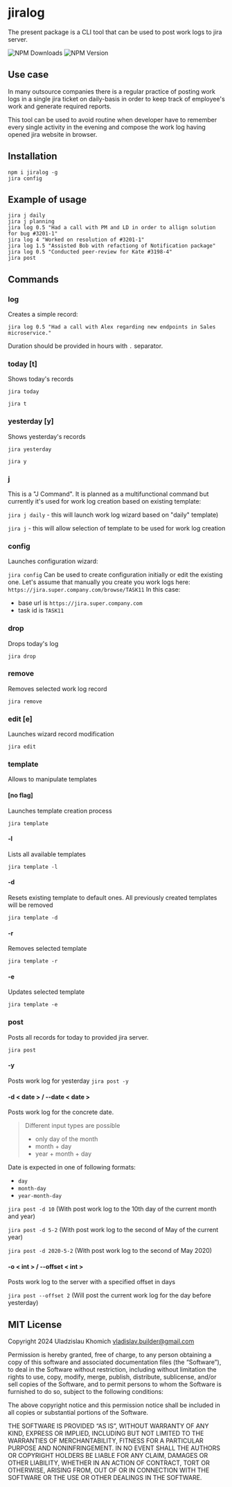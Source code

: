 # jiralog
The present package is a CLI tool that can be used to post work logs to jira server.

![NPM Downloads](https://img.shields.io/npm/d18m/jiralog?style=for-the-badge&logo=npm&color=970000)
![NPM Version](https://img.shields.io/npm/v/jiralog?style=for-the-badge&logo=npm&color=970000)

## Use case
In many outsource companies there is a regular practice of posting work logs in a single jira ticket on daily-basis in order to keep track of employee's work and generate required reports.

This tool can be used to avoid routine when developer have to remember every single activity in the evening and compose the work log having opened jira website in browser. 
## Installation
```
npm i jiralog -g
jira config
```
## Example of usage
```
jira j daily
jira j planning
jira log 0.5 "Had a call with PM and LD in order to allign solution for bug #3201-1"
jira log 4 "Worked on resolution of #3201-1"
jira log 1.5 "Assisted Bob with refactiong of Notification package"
jira log 0.5 "Conducted peer-review for Kate #3198-4"
jira post
```

## Commands

### log
Creates a simple record:

`jira log 0.5 "Had a call with Alex regarding new endpoints in Sales microservice."`

Duration should be provided in hours with `.` separator.

### today [t]
Shows today's records

`jira today`

`jira t`

### yesterday [y]
Shows yesterday's records

`jira yesterday`

`jira y`

### j
This is a "J Command". It is planned as a multifunctional command but currently it's used for work log creation based on existing template:

`jira j daily` - this will launch work log wizard based on "daily" template)

`jira j` - this will allow selection of template to be used for work log creation
### config
Launches configuration wizard:

`jira config`
Can be used to create configuration initially or edit the existing one.
Let's assume that manually you create you work logs here:
`https://jira.super.company.com/browse/TASK11`
In this case:
- base url is `https://jira.super.company.com`
- task id is `TASK11`

### drop
Drops today's log

`jira drop`

### remove
Removes selected work log record

`jira remove`

### edit [e]
Launches wizard record modification

`jira edit`

### template
Allows to manipulate templates

#### [no flag]

Launches template creation process

`jira template`
#### -l

Lists all available templates

`jira template -l`
#### -d

Resets existing template to default ones. All previously created templates will be removed

`jira template -d`
#### -r

Removes selected template

`jira template -r`

#### -e
Updates selected template

`jira template -e`

### post
Posts all records for today to provided jira server.

`jira post`

#### -y
Posts work log for yesterday
`jira post -y`

#### -d < date > / --date < date >
Posts work log for the concrete date. 
> Different input types are possible
> - only day of the month
> - month + day
> - year + month + day

Date is expected in one of following formats:

- `day`
- `month-day`
- `year-month-day`

`jira post -d 10` (With post work log to the 10th day of the current month and year)

`jira post -d 5-2` (With post work log to the second of May of the current year)

`jira post -d 2020-5-2` (With post work log to the second of May 2020)

#### -o < int > / --offset < int >
Posts work log to the server with a specified offset in days

`jira post --offset 2` (Will post the current work log for the day before yesterday)

## MIT License

Copyright 2024 Uladzislau Khomich vladislav.builder@gmail.com

Permission is hereby granted, free of charge, to any person obtaining a copy of this software and associated documentation files (the “Software”), to deal in the Software without restriction, including without limitation the rights to use, copy, modify, merge, publish, distribute, sublicense, and/or sell copies of the Software, and to permit persons to whom the Software is furnished to do so, subject to the following conditions:

The above copyright notice and this permission notice shall be included in all copies or substantial portions of the Software.

THE SOFTWARE IS PROVIDED “AS IS”, WITHOUT WARRANTY OF ANY KIND, EXPRESS OR IMPLIED, INCLUDING BUT NOT LIMITED TO THE WARRANTIES OF MERCHANTABILITY, FITNESS FOR A PARTICULAR PURPOSE AND NONINFRINGEMENT. IN NO EVENT SHALL THE AUTHORS OR COPYRIGHT HOLDERS BE LIABLE FOR ANY CLAIM, DAMAGES OR OTHER LIABILITY, WHETHER IN AN ACTION OF CONTRACT, TORT OR OTHERWISE, ARISING FROM, OUT OF OR IN CONNECTION WITH THE SOFTWARE OR THE USE OR OTHER DEALINGS IN THE SOFTWARE.
